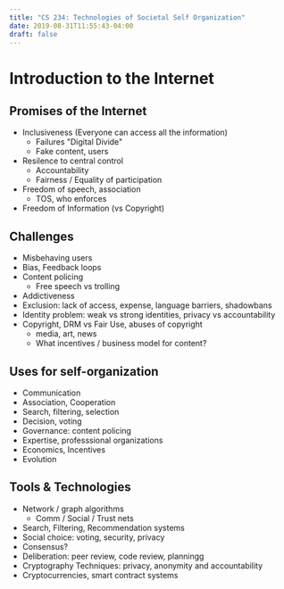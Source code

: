 ```yaml
---
title: "CS 234: Technologies of Societal Self Organization"
date: 2019-08-31T11:55:43-04:00
draft: false
---
```

<!--more-->

# Introduction to the Internet

## Promises of the Internet

- Inclusiveness (Everyone can access all the information)
    - Failures "Digital Divide"
    - Fake content, users
- Resilence to central control
    - Accountability
    - Fairness / Equality of participation
- Freedom of speech, association
    - TOS, who enforces
- Freedom of Information (vs Copyright)

## Challenges

- Misbehaving users
- Bias, Feedback loops
- Content policing
    - Free speech vs trolling
- Addictiveness
- Exclusion: lack of access, expense, language barriers, shadowbans
- Identity problem: weak vs strong identities, privacy vs accountability
- Copyright, DRM vs Fair Use, abuses of copyright
    - media, art, news
    - What incentives / business model for content?

## Uses for self-organization
- Communication
- Association, Cooperation
- Search, filtering, selection
- Decision, voting
- Governance: content policing
- Expertise, professsional organizations
- Economics, Incentives
- Evolution

## Tools & Technologies
- Network / graph algorithms
    - Comm / Social / Trust nets
- Search, Filtering, Recommendation systems
- Social choice: voting, security, privacy
- Consensus?
- Deliberation: peer review, code review, planningg
- Cryptography Techniques: privacy, anonymity and accountability 
- Cryptocurrencies, smart contract systems
